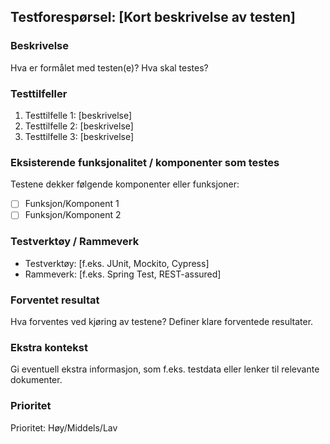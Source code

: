 <!--
  Test (test) Issue-mal
  Formål: Foreslå nye tester eller forbedringer av eksisterende tester.
  Skriv tittel på formatet: test(scope): [Kort tittel]
-->

## Testforespørsel: [Kort beskrivelse av testen]

### Beskrivelse
<!-- Gi en klar og konsis beskrivelse av testene som skal legges til eller forbedres. -->
Hva er formålet med testen(e)? Hva skal testes?

### Testtilfeller
<!-- Beskriv de spesifikke testtilfellene som skal dekkes. -->
1. Testtilfelle 1: [beskrivelse]
2. Testtilfelle 2: [beskrivelse]
3. Testtilfelle 3: [beskrivelse]

### Eksisterende funksjonalitet / komponenter som testes
<!-- Angi hvilke deler av systemet som dekkes av disse testene. -->
Testene dekker følgende komponenter eller funksjoner:
- [ ] Funksjon/Komponent 1
- [ ] Funksjon/Komponent 2

### Testverktøy / Rammeverk
<!-- Angi hvilke testverktøy eller rammeverk som skal brukes (f.eks. JUnit, Cypress, Selenium, etc.). -->
- Testverktøy: [f.eks. JUnit, Mockito, Cypress]
- Rammeverk: [f.eks. Spring Test, REST-assured]

### Forventet resultat
<!-- Beskriv hva som skal være forventet resultat ved å kjøre testene. -->
Hva forventes ved kjøring av testene? Definer klare forventede resultater.

### Ekstra kontekst
<!-- Annen relevant informasjon eller ressurser (f.eks. skjermbilder, testdata, lenker til dokumentasjon). -->
Gi eventuell ekstra informasjon, som f.eks. testdata eller lenker til relevante dokumenter.

### Prioritet
<!-- Indiker prioriteten (Høy, Middels, Lav). -->
Prioritet: Høy/Middels/Lav
